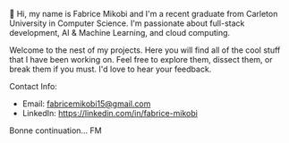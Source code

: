 👋 Hi, my name is Fabrice Mikobi and I'm a recent graduate from Carleton University in Computer Science. I'm passionate about full-stack development, AI & Machine Learning, and cloud computing. 

Welcome to the nest of my projects. Here you will find all of the cool stuff that I have been working on. Feel free to explore them, dissect them, or break them if you must. I'd love to hear your feedback. 

Contact Info: 
- Email: fabricemikobi15@gmail.com
- LinkedIn: https://linkedin.com/in/fabrice-mikobi

Bonne continuation... 
FM
<!---
fabricem15/fabricem15 is a ✨ special ✨ repository because its `README.md` (this file) appears on your GitHub profile.
You can click the Preview link to take a look at your changes.
--->
